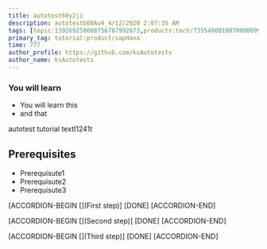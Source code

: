 ```yaml
---
title: autotest60y2ji
description: autotestb08Au4_4/12/2020 2:07:35 AM
tags: [topic:139269250608756787992873,products:tech/73554900100700000996,tutorial:experience/advanced]
primary_tag: tutorial:product/sapHana
time: 777
author_profile: https://github.com/ksAutotests
author_name: ksAutotests
---
```

### You will learn
- You will learn this
- and that

autotest tutorial textI1241t

## Prerequisites
- Prerequisute1
- Prerequisute2
- Prerequisute3

[ACCORDION-BEGIN [](First step)]
[DONE]
[ACCORDION-END]

[ACCORDION-BEGIN [](Second step)]
[DONE]
[ACCORDION-END]

[ACCORDION-BEGIN [](Third step)]
[DONE]
[ACCORDION-END]


